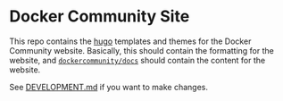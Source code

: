 # Docker Community Site

This repo contains the [hugo](https://gohugo.io) templates and themes for the
Docker Community website. Basically, this should contain the formatting for the website,
and [`dockercommunity/docs`](https://github.com/docker-community-leaders/dockercommunity/docs) should contain the content
for the website.

See [DEVELOPMENT.md](DEVELOPMENT.md) if you want to make changes.
